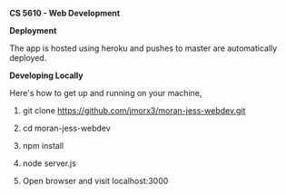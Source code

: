 <b> CS 5610 - Web Development </b>

<b> Deployment </b>

The app is hosted using heroku and pushes to master are automatically deployed.


<b> Developing Locally </b>

Here's how to get up and running on your machine,

1. git clone https://github.com/jmorx3/moran-jess-webdev.git

2. cd moran-jess-webdev

3. npm install

4. node server.js

5. Open browser and visit localhost:3000
